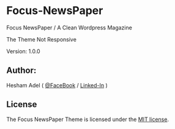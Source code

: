 # Focus-NewsPaper
Focus NewsPaper / A Clean Wordpress Magazine

The Theme Not Responsive

Version:  1.0.0

## Author:
Hesham Adel ( [@FaceBook](https://www.facebook.com/Hesham.H.Adel) / [Linked-In](https://www.linkedin.com/in/heshamadel000) )


## License

The Focus NewsPaper Theme is licensed under the [MIT license](https://opensource.org/licenses/MIT).
